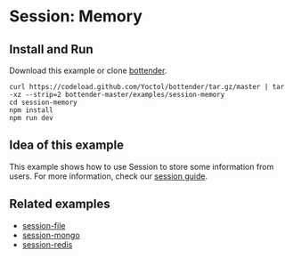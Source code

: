 # Session: Memory

## Install and Run

Download this example or clone [bottender](https://github.com/Yoctol/bottender).

```
curl https://codeload.github.com/Yoctol/bottender/tar.gz/master | tar -xz --strip=2 bottender-master/examples/session-memory
cd session-memory
npm install
npm run dev
```

## Idea of this example

This example shows how to use Session to store some information from users. For
more information, check our
[session guide](https://bottender.js.org/docs/Guides-Session).

## Related examples

- [session-file](../session-file)
- [session-mongo](../session-mongo)
- [session-redis](../session-redis)
